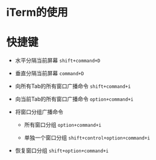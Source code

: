 # iTerm的使用

# 快捷键

- 水平分隔当前屏幕    `shift+command+D`

- 垂直分隔当前屏幕    `command+D`

- 向所有Tab的所有窗口广播命令    `shift+command+i`

- 向当前Tab的所有窗口广播命令    `option+command+i`

- 将窗口分组广播命令

  - 所有窗口分组    `option+command+i`

  - 单独一个窗口分组    `shift+control+option+command+i`

- 恢复窗口分组    `shift+option+command+i`